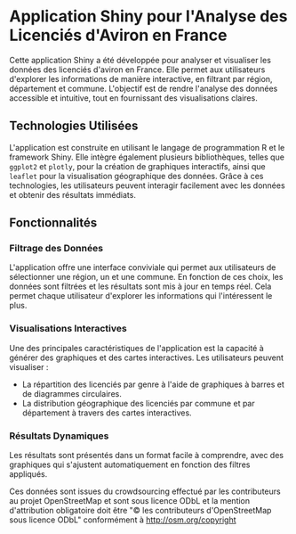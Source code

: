 # Application Shiny pour l'Analyse des Licenciés d'Aviron en France

Cette application Shiny a été développée pour analyser et visualiser les données des licenciés d'aviron en France. Elle permet aux utilisateurs d'explorer les informations de manière interactive, en filtrant par région, département et commune. L'objectif est de rendre l'analyse des données accessible et intuitive, tout en fournissant des visualisations claires.

## Technologies Utilisées

L'application est construite en utilisant le langage de programmation R et le framework Shiny. Elle intègre également plusieurs bibliothèques, telles que `ggplot2` et `plotly`, pour la création de graphiques interactifs, ainsi que `leaflet` pour la visualisation géographique des données. Grâce à ces technologies, les utilisateurs peuvent interagir facilement avec les données et obtenir des résultats immédiats.

## Fonctionnalités

### Filtrage des Données

L'application offre une interface conviviale qui permet aux utilisateurs de sélectionner une région, un et une commune. En fonction de ces choix, les données sont filtrées et les résultats sont mis à jour en temps réel. Cela permet chaque utilisateur d'explorer les informations qui l'intéressent le plus.

### Visualisations Interactives

Une des principales caractéristiques de l'application est la capacité à générer des graphiques et des cartes interactives. Les utilisateurs peuvent visualiser :
- La répartition des licenciés par genre à l'aide de graphiques à barres et de diagrammes circulaires.
- La distribution géographique des licenciés par commune et par département à travers des cartes interactives.

### Résultats Dynamiques

Les résultats sont présentés dans un format facile à comprendre, avec des graphiques qui s'ajustent automatiquement en fonction des filtres appliqués.

Ces données sont issues du crowdsourcing effectué par les contributeurs au projet OpenStreetMap et sont sous licence ODbL et la mention d'attribution obligatoire doit être "© les contributeurs d'OpenStreetMap sous licence ODbL" conformément à http://osm.org/copyright
